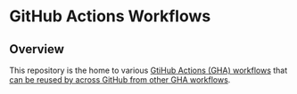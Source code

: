 # GitHub Actions Workflows

## Overview

This repository is the home to various [GtiHub Actions (GHA) workflows](https://github.com/features/actions) that
[can be reused by across GitHub from other GHA workflows](https://docs.github.com/en/actions/using-workflows/reusing-workflows).
